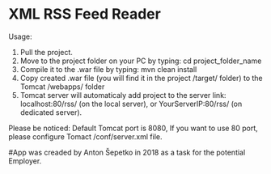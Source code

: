 # XML RSS Feed Reader

Usage:
1. Pull the project.
2. Move to the project folder on your PC by typing: cd project_folder_name
3. Compile it to the .war file by typing: mvn clean install
4. Copy created .war file (you will find it in the project /target/ folder) to the Tomcat /webapps/ folder
5. Tomcat server will automaticaly add project to the server link: localhost:80/rss/ (on the local server), or YourServerIP:80/rss/ (on dedicated server).

Please be noticed: Default Tomcat port is 8080, If you want to use 80 port, please configure Tomact /conf/server.xml file.

#App was creaded by Anton Šepetko in 2018 as a task for the potential Employer.
